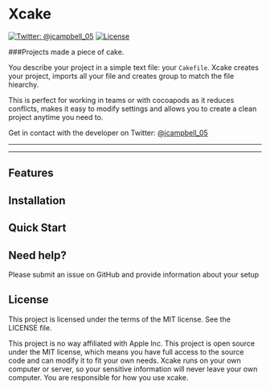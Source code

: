 # Xcake

[![Twitter: @jcampbell_05](https://img.shields.io/badge/contact-@jcampbell_05-blue.svg?style=flat)](https://twitter.com/jcampbell_05)
[![License](https://img.shields.io/badge/license-MIT-green.svg?style=flat)](https://github.com/fastlane/fastlane/blob/master/LICENSE)

###Projects made a piece of cake.

You describe your project in a simple text file: your `Cakefile`. 
Xcake creates your project, imports all your file and creates group
to match the file hiearchy.

This is perfect for working in teams or with cocoapods as it reduces conflicts,
makes it easy to modify settings and allows you to create a clean project anytime you need to.

Get in contact with the developer on Twitter: [@jcampbell_05](https://twitter.com/jcampbell_05)


<!--Installing and updating CocoaPods is very easy. Don't miss the [Installation-->
<!--guide](http://guides.cocoapods.org/using/getting-started.html#installation) and the-->
<!--[Getting started guide](https://guides.cocoapods.org/using/getting-started.html).-->

<!--## Project Goals-->

<!--CocoaPods aims to improve the engagement with, and discoverability -->
<!--of, third party open-source Cocoa libraries. These-->
<!--project goals influence and drive the design of CocoaPods:-->

<!--- Create and share libraries, and use them in your own projects,-->
<!--  without creating extra work for library authors. Integrate-->
<!--  non-CocoaPods libraries and hack on your own fork of any-->
<!--  CocoaPods library with a simple transparent `Podspec` standard.-->
<!--- Allow library authors to structure their libraries however they like.-->
<!--- Save time for library authors by automating a lot of Xcode work not -->
<!--  related to their libraries' functionality.-->
<!--- Support any source management system. (Currently supported are `git`, -->
<!--  `svn`, `mercurial`, `bazaar`, and various types of archives downloaded over HTTP.)-->
<!--- Promote a culture of distributed collaboration on pods, but also provide-->
<!--  features only possible with a centralised solution to foster a community.-->
<!--- Build tools on top of the core Cocoa development system, including those -->
<!--  typically deployed to other operating systems, such as web-services.-->
<!--- Provide opinionated and automated integration, but make it completely-->
<!--  optional. You may manually integrate your CocoaPods dependencies-->
<!--  into your Xcode project as you see fit, with or without a workspace.-->
<!--- Solve everyday problems for Cocoa and Xcode developers.-->

-------
<p align="center">
<!--    <a href="#features">Features</a> &bull;-->
<!--    <a href="#installation">Installation</a> &bull;-->
<!--    <a href="#quick-start">Quick Start</a> &bull;-->
<!--    <a href="#examples">Example Setups</a> &bull; -->
<!--    <a href="https://github.com/fastlane/fastlane/tree/master/docs">Documentation</a> &bull; -->
<!--    <a href="#need-help">Need help?</a>-->
</p>

-------

## Features

<!--Why should you have to remember complicated commands and parameters?-->

<!--Store your configuration in a text file to easily test, build, and deploy from _any_ computer.-->

<!--[Take a look at how Wikipedia and Product Hunt use `fastlane`](https://github.com/fastlane/examples).-->

<!--Define different environments (`lanes`) in your `Fastfile`: Examples are: `appstore`, `beta` and `test`.-->

<!--You define a `lane` like this (more details about the commands in the [Actions](https://github.com/fastlane/fastlane/blob/master/docs/Actions.md) documentation):-->

<!--```ruby-->
<!--lane :appstore do-->
<!--  increment_build_number-->
<!--  cocoapods-->
<!--  xctool-->
<!--  snapshot-->
<!--  sigh-->
<!--  deliver-->
<!--  sh "./customScript.sh"-->

<!--  slack-->
<!--end-->
<!--```-->

<!--To launch the `appstore` lane, just run:-->

<!--```sh-->
<!--fastlane appstore-->
<!--```-->

<!--              |  fastlane-->
<!----------------------------|-------------------------------------------------------------->
<!--:sparkles: | Connect all iOS build tools into one workflow (both `fastlane` tools and third party tools)-->
<!--:monorail: | Define different `deployment lanes` for App Store deployment, beta builds or testing-->
<!--:ship: | Deploy from any computer, including a CI-server-->
<!--:wrench: | Extend and customise the functionality -->
<!--:thought_balloon: | Never remember any difficult commands, just `fastlane`-->
<!--:tophat: | Easy setup assistant to get started in a few minutes-->
<!--:email: | Automatically pass on information from one build step to another (e.g. path to the `ipa` file)-->
<!--:page_with_curl: | Store **everything** in git. Never again lookup the build commands in the `Jenkins` configs-->
<!--:rocket: | Saves you **hours** for every app update you release-->
<!--:pencil2: | Very flexible configuration using a fully customisable `Fastfile`-->
<!--:mountain_cableway: | Implement a fully working Continuous Delivery process-->
<!--:ghost: | [Jenkins Integration](https://github.com/fastlane/fastlane/blob/master/docs/Jenkins.md): Show the output directly in the Jenkins test results-->
<!--:book: | Automatically generate a markdown documentation of your lane config-->
<!--:hatching_chick: | Over 90 built-in integrations available-->
<!--:computer: | Support for both iOS and Mac OS apps-->
<!--:octocat: | Full git and mercurial support-->


<!--###### Take a look at the [fastlane website](https://fastlane.tools) for more information about why and when to use `fastlane`.-->

<!--##### Like this tool? [Be the first to know about updates and new fastlane tools](https://tinyletter.com/krausefx).-->

## Installation

<!--I recommend following the [fastlane guide](https://github.com/fastlane/fastlane/blob/master/docs/Guide.md) to get started.-->

<!--    sudo gem install fastlane --verbose-->

<!--Make sure, you have the latest version of the Xcode command line tools installed:-->

<!--    xcode-select --install-->

<!--If you experience slow launch times of fastlane, try running-->

<!--    gem cleanup-->

<!--to clean up outdated gems.-->

<!--System Requirements: `fastlane` requires Mac OS X or Linux with Ruby 2.0.0 or above.-->


<!--If you want to take a look at a project, already using `fastlane`, check out the [fastlane-examples](https://github.com/fastlane/examples) with `fastlane` setups by Wikipedia, Product Hunt, MindNode and more.-->

## Quick Start

<!--The setup assistant will create all the necessary files for you, using the existing app metadata from iTunes Connect.-->

<!--- ```cd [your_project_folder]```-->
<!--- ```fastlane init```-->
<!--- Follow the setup assistant, which will set up ```fastlane``` for you-->
<!--- Further customise the ```Fastfile``` with [actions](https://github.com/fastlane/fastlane/blob/master/docs/Actions.md).-->

<!--For more details, please follow the [fastlane guide](https://github.com/fastlane/fastlane/blob/master/docs/Guide.md) or [documentation](https://github.com/fastlane/fastlane/tree/master/docs).-->

<!--There are also 2 Japanese fastlane guides available: [qiita](http://qiita.com/gin0606/items/162d756dfda7b84e97d4) and [mercari](http://tech.mercari.com/entry/2015/07/13/143000)-->

<!--## Available commands-->

<!--Usually you'll use fastlane by triggering individual lanes:-->

<!--    fastlane [lane_name]-->

<!--#### Other commands-->

<!--- `fastlane actions`: List all available `fastlane` actions-->
<!--- `fastlane action [action_name]`: Shows a more detailed description of an action-->
<!--- `fastlane lanes`: Lists all available lanes with description-->
<!--- `fastlane list`: Lists all available lanes without description-->
<!--- `fastlane docs`: Generates a markdown based documentation of all your lanes-->
<!--- `fastlane new_action`: Create a new action (integration) for fastlane  -->

<!--## Examples-->

<!--See how [Wikipedia](https://github.com/fastlane/examples#wikipedia-by-wikimedia-foundation), [Product Hunt](https://github.com/fastlane/examples#product-hunt) and [MindNode](https://github.com/fastlane/examples#mindnode) use `fastlane` to automate their iOS submission process.-->

## Need help?
Please submit an issue on GitHub and provide information about your setup

<!--## Roadmap -->

## License
This project is licensed under the terms of the MIT license. See the LICENSE file.

This project is no way affiliated with Apple Inc. This project is open source under the MIT license, which means you have full access to the source code and can modify it to fit your own needs. Xcake runs on your own computer or server, so your sensitive information will never leave your own computer. You are responsible for how you use xcake.
